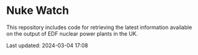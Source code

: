 # Nuke Watch

This repository includes code for retrieving the latest information available on the output of EDF nuclear power plants in the UK.

Last updated: 2024-03-04 17:08